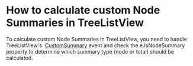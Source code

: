 # How to calculate custom Node Summaries in TreeListView


<p>To calculate custom Node Summaries in TreeListView, you need to handle TreeListView's  <a href="https://documentation.devexpress.com/WPF/DevExpressXpfGridTreeListView_CustomSummarytopic.aspx">CustomSummary</a> event and check the e.IsNodeSummary property to determine which summary type (node or total) should be calculated.</p>

<br/>


